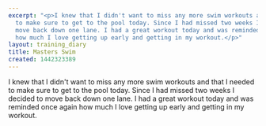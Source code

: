```yaml
---
excerpt: "<p>I knew that I didn't want to miss any more swim workouts and that I needed
  to make sure to get to the pool today. Since I had missed two weeks I decided to
  move back down one lane. I had a great workout today and was reminded once again
  how much I love getting up early and getting in my workout.</p>"
layout: training_diary
title: Masters Swim
created: 1442323389
---
```

<p>I knew that I didn't want to miss any more swim workouts and that I needed to make sure to get to the pool today. Since I had missed two weeks I decided to move back down one lane. I had a great workout today and was reminded once again how much I love getting up early and getting in my workout.</p>
